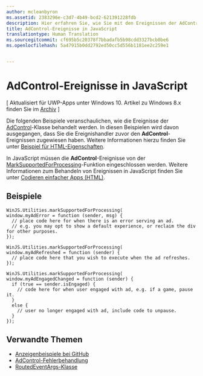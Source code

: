 ```yaml
---
author: mcleanbyron
ms.assetid: 2383296e-c3d7-4b49-bcd2-621391228fdb
description: Hier erfahren Sie, wie Sie mit den Ereignissen der AdControl-Klasse umgehen.
title: AdControl-Ereignisse in JavaScript
translationtype: Human Translation
ms.sourcegitcommit: cf695b5c20378f7bbadafb5b98cdd3327bcb0be6
ms.openlocfilehash: 5a47915b0dd2792ed50cc5d556b1181ee2c259e1


---
```


# AdControl-Ereignisse in JavaScript


\[ Aktualisiert für UWP-Apps unter Windows 10. Artikel zu Windows 8.x finden Sie im [Archiv](http://go.microsoft.com/fwlink/p/?linkid=619132) \]

Die folgenden Beispiele veranschaulichen, wie die Ereignisse der [AdControl](https://msdn.microsoft.com/library/windows/apps/microsoft.advertising.winrt.ui.adcontrol.aspx)-Klasse behandelt werden. In diesen Beispielen wird davon ausgegangen, dass Sie die Ereignishandler zuvor den **AdControl**-Ereignissen zugewiesen haben. Weitere Informationen hierzu finden Sie unter [Beispiel für HTML-Eigenschaften](html-properties-example.md).

In JavaScript müssen die **AdControl**-Ereignisse von der [MarkSupportedForProcessing](http://msdn.microsoft.com/en-us/library/windows/apps/Hh967819.aspx)-Funktion eingeschlossen werden. Weitere Informationen zum Behandeln von Ereignissen in JavaScript finden Sie unter [Codieren einfacher Apps (HTML)](https://msdn.microsoft.com/en-us/library/windows/apps/hh780660.aspx#adding-event-handlers).

## Beispiele

``` syntax
WinJS.Utilities.markSupportedForProcessing(
window.myAdError = function (sender, msg) {
  // place code here for when there is an error serving an ad.
  // e.g. you may opt to show a default experience, or reclaim the div for other purposes.
});

WinJS.Utilities.markSupportedForProcessing(
window.myAdRefreshed = function (sender) {
  // place code here that you wish to execute when the ad refreshes.
});

WinJS.Utilities.markSupportedForProcessing(
window.myAdEngagedChanged = function (sender) {
  if (true == sender.isEngaged) {
    // code here for when user engaged with ad, e.g. if a game, pause it.
  }
  else {
    // user no longer engaged with ad, include code to unpause.
  }
});
```

## Verwandte Themen

* [Anzeigenbeispiele bei GitHub](http://aka.ms/githubads)
* [AdControl-Fehlerbehandlung](adcontrol-error-handling.md)
* [RoutedEventArgs-Klasse](http://msdn.microsoft.com/en-us/library/system.windows.routedeventargs.aspx)

 

 



<!--HONumber=Jun16_HO4-->


